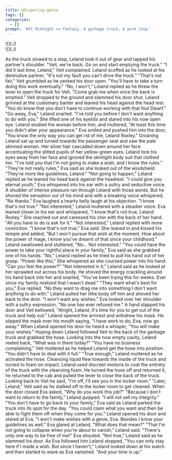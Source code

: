 ```yaml
---
title: whispering-genie
tags: []
categories:
  - []
prompt: 'NYC Midnight => Fantasy, A garbage truck, A pork chop'
---
```

<!-- more --><div class="embedded-image-left">![](./)</div><div class="embedded-image-right">![](./)</div>
As the truck slowed to a stop, Leland took it out of gear and tapped his partner's shoulder.  "Veit, we're back.  Go on and start emptying the truck."
"I did it last time, Leland," Veit complained.
Leland scoffed as he looked at his diminutive partner, "It's not my fault you can’t drive the truck."
"That's not fair," Veit grumbled as he yanked his door open.  "You'll have to take a turn doing this work eventually."
"No, I won't," Leland replied as he threw the lever to open the truck for Veit.  "Come grab me when once the back is emptied."
Veit dropped to the ground and slammed his door shut.  Leland grinned at the customary banter and leaned his head against the head rest.  "You do know that you don't have to continue working with that foul Dwarf."
"Go away, Eva," Leland snarled.  "I've told you before I don't want anything to do with you."
She lifted one of his eyelids and stared into his now open eye.  Leland studied the woman before him, and muttered, "At least this time you didn't alter your appearance."
Eva smiled and pushed him into the door, "You know the only way you can get rid of me, Leland Roxley."
Groaning Leland sat up and turned towards the passenger seat and saw the pale skinned woman.  Her silver hair cascaded down around her face accentuating the slitted pupils of her yellow-green eyes.  Leland tore his eyes away from her face and ignored the skintight body suit that clothed her.  "I've told you that I'm not going to make a wish, and I know the rules."
"They're not really rules," Eva said as she looked out of the windshield.  "They're more like guidelines, Leland."
"Not going to happen," Leland replied as he leaned his head back against the headrest.
"I could give you eternal youth," Eva whispered into his ear with a sultry and seductive voice.
A shudder of intense pleasure ran through Leland with those words.  But he shoved the sensation out of his mind and with a breaking voice whispered, "No thanks."
Eva laughed a hearty belly laugh at his objection.  "I know that's not true."
"Not interested," Leland muttered with a steadier voice.
Eva leaned closer to his ear and whispered, "I know that's not true, Leland Roxley."  She reached out and caressed his chin with the back of her hand.  "All you have to do is ask for it."
"Not interested," Leland replied with more conviction.
"I know that's not true," Eva said.  She leaned in and kissed his temple and added, "But I won't pursue that wish at the moment.  How about the power of mage, I know you've dreamt of that since your childhood."
Leland swallowed and stuttered, "No... Not interested."
"You could have the power to take your rightful place in your family," Eva said as she grabbed one of his hands.
"No," Leland replied as he tried to pull his hand out of her grasp.
"Power like this," She whispered as she coursed power into his hand.  "Can you feel the power?"
"Not interested in it," Leland said as he looked at her sprawled out across his body.  He shoved the energy crackling around his hand back into her and snarled, "You’ve been trying this for weeks.  Ever since my family realized that I wasn't dead."
"They want what's best for you," Eva replied.
"No they want to drag me into something I don't want anything to do with."  Leland pulled her lithe body off him and shoved her back to the door.  "I won't want any wishes."
Eva looked over her shoulder with a sultry expression, "No one has ever refused me."
A hand slapped his door and Veit bellowed, "Alright, Leland, it's time for you to get out of the truck and help out."
Leland opened the armrest and withdrew his mask.  He slipped the mask over his mouth saying, "I have work to do, Eva, now go away."
When Leland opened his door he heard a whisper, "You will make your wishes."
Hoping down Leland followed Veit to the back of the garbage truck and grabbed the hose.  Looking into the now empty cavity, Leland reeled back, "What was in there today?"
"You have no business complaining," Veit muttered as he helped Leland get the hose into position.  "You didn't have to deal with it full."
"True enough," Leland muttered as he activated the hose.  Cleansing liquid flew towards the inside of the truck and turned to foam on impact.  Leland used discreet motions to coat the entirety of the truck with the cleansing foam.  He turned the hose off and returned it, he returned to the cab and pulled the lever to close the back of the truck.
Looking back to Veit he said, "I'm off, I'll see you in the locker room."
"Later, Leland," Veit said as he stalked off to the locker room to get cleaned.
When the door closed Eva asked, "Why do you work this job?"
"Because I don't want to return to the family," Leland quipped.  "I will not sell my integrity."
"You don't have to go back to your family," Eva said as Leland parked the truck into its spot for the day.  "You could claim what you want and then be able to fight them off when they come for you."
Leland opened his door and stared at Eva, "I won't make wishes with a genie, Eva.  Besides I know your guidelines as well."
Eva glared at Leland, "What does that mean?"
"That I'm not going to collapse when you're about to vanish," Leland said.
"There's only one way to be free of me!" Eva shouted.
"Not true," Leland said as he slammed his door.  As Eva followed him Leland stopped, "You can only stay here if I made a wish.  But since I haven't," Leland looked down at his watch and then started to wave as Eva vanished.  "And your time is up."